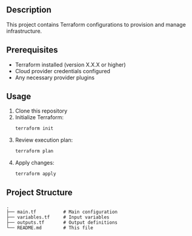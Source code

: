 ## Description
This project contains Terraform configurations to provision and manage infrastructure.

## Prerequisites
- Terraform installed (version X.X.X or higher)
- Cloud provider credentials configured
- Any necessary provider plugins

## Usage
1. Clone this repository
2. Initialize Terraform:
   ```bash
   terraform init
   ```
3. Review execution plan:
   ```bash
   terraform plan
   ```
4. Apply changes:
   ```bash
   terraform apply
   ```

## Project Structure
```
.
├── main.tf          # Main configuration
├── variables.tf     # Input variables
├── outputs.tf       # Output definitions
└── README.md        # This file
```
